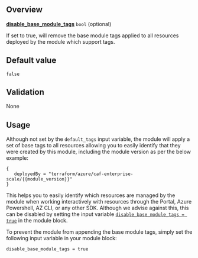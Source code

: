 <!-- markdownlint-disable first-line-h1 -->
## Overview

[**disable_base_module_tags**](#overview) `bool` (optional)

If set to true, will remove the base module tags applied to all resources deployed by the module which support tags.

## Default value

`false`

## Validation

None

## Usage

Although not set by the `default_tags` input variable, the module will apply a set of base tags to all resources allowing you to easily identify that they were created by this module, including the module version as per the below example:

```hcl
{
   deployedBy = "terraform/azure/caf-enterprise-scale/{{module_version}}"
}
```

This helps you to easily identify which resources are managed by the module when working interactively with resources through the Portal, Azure Powershell, AZ CLI, or any other SDK.
Although we advise against this, this can be disabled by setting the input variable [`disable_base_module_tags = true`][disable_base_module_tags] in the module block.

To prevent the module from appending the base module tags, simply set the following input variable in your module block:

```hcl
disable_base_module_tags = true
```

[//]: # "************************"
[//]: # "INSERT LINK LABELS BELOW"
[//]: # "************************"

[disable_base_module_tags]: %5BVariables%5D-disable_base_module_tags "Instructions for how to use the disable_base_module_tags variable."
